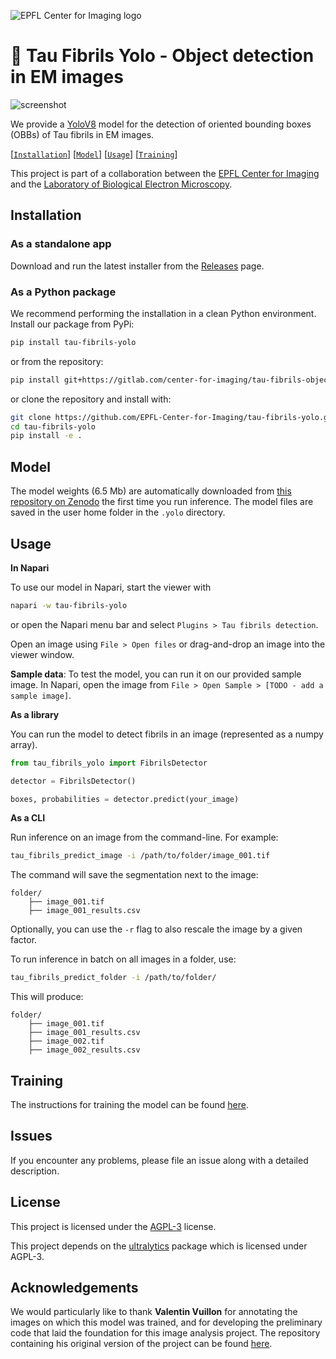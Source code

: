 ![EPFL Center for Imaging logo](https://imaging.epfl.ch/resources/logo-for-gitlab.svg)
# 🧬 Tau Fibrils Yolo - Object detection in EM images

![screenshot](assets/screenshot.png)

We provide a [YoloV8](https://docs.ultralytics.com/) model for the detection of oriented bounding boxes (OBBs) of Tau fibrils in EM images.

[[`Installation`](#installation)] [[`Model`](#model)] [[`Usage`](#usage)] [[`Training`](#training)]

This project is part of a collaboration between the [EPFL Center for Imaging](https://imaging.epfl.ch/) and the [Laboratory of Biological Electron Microscopy](https://www.lbem.ch/).

## Installation

### As a standalone app

Download and run the latest installer from the [Releases](https://github.com/EPFL-Center-for-Imaging/tau-fibrils-yolo/releases) page.

### As a Python package

We recommend performing the installation in a clean Python environment. Install our package from PyPi:

```sh
pip install tau-fibrils-yolo
```

or from the repository:

```sh
pip install git+https://gitlab.com/center-for-imaging/tau-fibrils-object-detection.git
```

or clone the repository and install with:

```sh
git clone https://github.com/EPFL-Center-for-Imaging/tau-fibrils-yolo.git
cd tau-fibrils-yolo
pip install -e .
```

## Model

The model weights (6.5 Mb) are automatically downloaded from [this repository on Zenodo](https://sandbox.zenodo.org/records/99113) the first time you run inference. The model files are saved in the user home folder in the `.yolo` directory.

## Usage

**In Napari**

To use our model in Napari, start the viewer with

```sh
napari -w tau-fibrils-yolo
```

or open the Napari menu bar and select `Plugins > Tau fibrils detection`.

Open an image using `File > Open files` or drag-and-drop an image into the viewer window.

**Sample data**: To test the model, you can run it on our provided sample image. In Napari, open the image from `File > Open Sample > [TODO - add a sample image]`.


**As a library**

You can run the model to detect fibrils in an image (represented as a numpy array).

```py
from tau_fibrils_yolo import FibrilsDetector

detector = FibrilsDetector()

boxes, probabilities = detector.predict(your_image)
```

**As a CLI**

Run inference on an image from the command-line. For example:

```sh
tau_fibrils_predict_image -i /path/to/folder/image_001.tif
```

The command will save the segmentation next to the image:

```
folder/
    ├── image_001.tif
    ├── image_001_results.csv
```

Optionally, you can use the `-r` flag to also rescale the image by a given factor.

To run inference in batch on all images in a folder, use:

```sh
tau_fibrils_predict_folder -i /path/to/folder/
```

This will produce:

```
folder/
    ├── image_001.tif
    ├── image_001_results.csv
    ├── image_002.tif
    ├── image_002_results.csv
```

## Training

The instructions for training the model can be found [here](./scripts/instructions.md).

## Issues

If you encounter any problems, please file an issue along with a detailed description.

## License

This project is licensed under the [AGPL-3](LICENSE) license.

This project depends on the [ultralytics](https://github.com/ultralytics/ultralytics) package which is licensed under AGPL-3.

## Acknowledgements

We would particularly like to thank **Valentin Vuillon** for annotating the images on which this model was trained, and for developing the preliminary code that laid the foundation for this image analysis project. The repository containing his original version of the project can be found [here](https://gitlab.com/epfl-center-for-imaging/automated-analysis-tau-fibrils-project).
